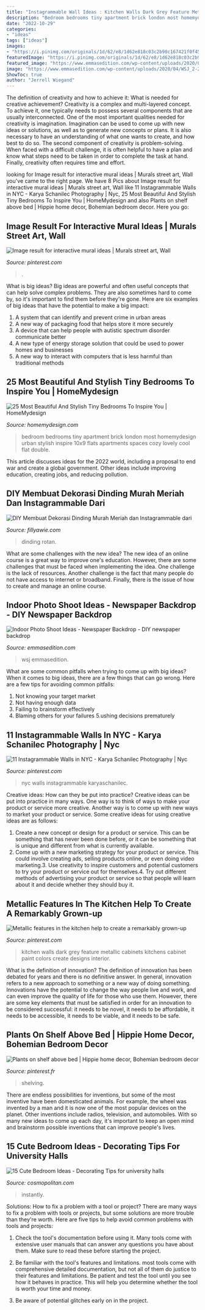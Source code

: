 ```yaml
---
title: "Instagrammable Wall Ideas : Kitchen Walls Dark Grey Feature Metallic Cabinets Kitchens Cabinet Paint Colors Create Designs Interior"
description: "Bedroom bedrooms tiny apartment brick london most homemydesign urban stylish inspire 10x9 flats apartments spaces cozy lovely cool flat double"
date: "2022-10-29"
categories:
- "ideas"
tags: ["ideas"]
images:
- "https://i.pinimg.com/originals/1d/62/e8/1d62e818c03c2b90c167421f0f45562c.jpg"
featuredImage: "https://i.pinimg.com/originals/1d/62/e8/1d62e818c03c2b90c167421f0f45562c.jpg"
featured_image: "https://www.emmasedition.com/wp-content/uploads/2020/04/WSJ_2-2-scaled.jpg"
image: "https://www.emmasedition.com/wp-content/uploads/2020/04/WSJ_2-2-scaled.jpg"
ShowToc: true
author: "Jerrell Wiegand"
---
```



The definition of creativity and how to achieve it: What is needed for creative achievement?
Creativity is a complex and multi-layered concept. To achieve it, one typically needs to possess several components that are usually interconnected. One of the most important qualities needed for creativity is imagination. Imagination can be used to come up with new ideas or solutions, as well as to generate new concepts or plans. It is also necessary to have an understanding of what one wants to create, and how best to do so. The second component of creativity is problem-solving. When faced with a difficult challenge, it is often helpful to have a plan and know what steps need to be taken in order to complete the task at hand. Finally, creativity often requires time and effort.

	

		
looking for Image result for interactive mural ideas | Murals street art, Wall you've came to the right page. We have 8 Pics about Image result for interactive mural ideas | Murals street art, Wall like 11 Instagrammable Walls in NYC - Karya Schanilec Photography | Nyc, 25 Most Beautiful And Stylish Tiny Bedrooms To Inspire You | HomeMydesign and also Plants on shelf above bed | Hippie home decor, Bohemian bedroom decor. Here you go:
		
    
## Image Result For Interactive Mural Ideas | Murals Street Art, Wall

<img loading=lazy src="https://i.pinimg.com/originals/1d/62/e8/1d62e818c03c2b90c167421f0f45562c.jpg" onerror="this.onerror=null;this.src='https://tse3.mm.bing.net/th?id=OIP.WGhGWvhUisR3mdFgoFb5PAHaJ3&amp;pid=15.1';" alt="Image result for interactive mural ideas | Murals street art, Wall">

_Source: pinterest.com_

>. 

	

What is big ideas?
Big ideas are powerful and often useful concepts that can help solve complex problems. They are also sometimes hard to come by, so it's important to find them before they're gone. Here are six examples of big ideas that have the potential to make a big impact:
1. A system that can identify and prevent crime in urban areas 
2. A new way of packaging food that helps store it more securely 
3. A device that can help people with autistic spectrum disorder communicate better 
4. A new type of energy storage solution that could be used to power homes and businesses 
5. A new way to interact with computers that is less harmful than traditional methods 

    
## 25 Most Beautiful And Stylish Tiny Bedrooms To Inspire You | HomeMydesign

<img loading=lazy src="http://homemydesign.com/wp-content/uploads/2017/07/small-urban-bedroom-with-brick-wall.jpg" onerror="this.onerror=null;this.src='https://tse2.mm.bing.net/th?id=OIP.3IKiH2OCyu3DC_1phowWYwHaLL&amp;pid=15.1';" alt="25 Most Beautiful And Stylish Tiny Bedrooms To Inspire You | HomeMydesign">

_Source: homemydesign.com_

>bedroom bedrooms tiny apartment brick london most homemydesign urban stylish inspire 10x9 flats apartments spaces cozy lovely cool flat double. 

	

This article discusses ideas for the 2022 world, including a proposal to end war and create a global government. Other ideas include improving education, creating jobs, and reducing pollution.

    
## DIY Membuat Dekorasi Dinding Murah Meriah Dan Instagrammable Dari

<img loading=lazy src="https://1.bp.blogspot.com/-t5hP0LDJ074/XvO_V0R5gEI/AAAAAAAAR24/pBYcfKCJZ8MT6PVYpX_Oc7LyDSeaSpfSQCK4BGAsYHg/w426-h640/20200625_030246_0000.png" onerror="this.onerror=null;this.src='https://tse3.mm.bing.net/th?id=OIP.3eAqrV7iZUjeY3GQsd2YfQAAAA&amp;pid=15.1';" alt="DIY Membuat Dekorasi Dinding Murah Meriah dan Instagrammable dari">

_Source: fillyawie.com_

>dinding rotan. 

	

What are some challenges with the new idea?
The new idea of an online course is a great way to improve one's education. However, there are some challenges that must be faced when implementing the idea. One challenge is the lack of resources. Another challenge is the fact that many people do not have access to internet or broadband. Finally, there is the issue of how to create and manage an online course.

    
## Indoor Photo Shoot Ideas - Newspaper Backdrop - DIY Newspaper Backdrop

<img loading=lazy src="https://www.emmasedition.com/wp-content/uploads/2020/04/WSJ_2-2-scaled.jpg" onerror="this.onerror=null;this.src='https://tse4.mm.bing.net/th?id=OIP.iWLBgbL2tMbK_CXlQHN8kgHaKU&amp;pid=15.1';" alt="Indoor Photo Shoot Ideas - Newspaper Backdrop - DIY newspaper backdrop">

_Source: emmasedition.com_

>wsj emmasedition. 

	

What are some common pitfalls when trying to come up with big ideas?
When it comes to big ideas, there are a few things that can go wrong. Here are a few tips for avoiding common pitfalls: 
1. Not knowing your target market 
2. Not having enough data 
3. Failing to brainstorm effectively 
4. Blaming others for your failures 
5.ushing decisions prematurely 

    
## 11 Instagrammable Walls In NYC - Karya Schanilec Photography | Nyc

<img loading=lazy src="https://i.pinimg.com/originals/be/e2/b9/bee2b994f8970f8ea0a01131b12b77d1.jpg" onerror="this.onerror=null;this.src='https://tse4.mm.bing.net/th?id=OIP.IN4FJvMz14YFAq_m5wtVdwHaLG&amp;pid=15.1';" alt="11 Instagrammable Walls in NYC - Karya Schanilec Photography | Nyc">

_Source: pinterest.com_

>nyc walls instagrammable karyaschanilec. 

	

Creative ideas: How can they be put into practice?
Creative ideas can be put into practice in many ways. One way is to think of ways to make your product or service more creative. Another way is to come up with new ways to market your product or service. Some creative ideas for using creative ideas are as follows:
1. Create a new concept or design for a product or service. This can be something that has never been done before, or it can be something that is unique and different from what is currently available.
2. Come up with a new marketing strategy for your product or service. This could involve creating ads, selling products online, or even doing video marketing.3. Use creativity to inspire customers and potential customers to try your product or service out for themselves.4. Try out different methods of advertising your product or service so that people will learn about it and decide whether they should buy it.

    
## Metallic Features In The Kitchen Help To Create A Remarkably Grown-up

<img loading=lazy src="https://i.pinimg.com/originals/35/ec/23/35ec230df8c321454ea00f55b477bcbf.jpg" onerror="this.onerror=null;this.src='https://tse3.mm.bing.net/th?id=OIP.Bk0furJguWp7vyIxJKlNQAHaLD&amp;pid=15.1';" alt="Metallic features in the kitchen help to create a remarkably grown-up">

_Source: pinterest.com_

>kitchen walls dark grey feature metallic cabinets kitchens cabinet paint colors create designs interior. 

	

What is the definition of innovation?
The definition of innovation has been debated for years and there is no definitive answer. In general, innovation refers to a new approach to something or a new way of doing something. Innovations have the potential to change the way people live and work, and can even improve the quality of life for those who use them. However, there are some key elements that must be satisfied in order for an innovation to be considered successful: it needs to be novel, it needs to be affordable, it needs to be accessible, it needs to be viable, and it needs to be safe.

    
## Plants On Shelf Above Bed | Hippie Home Decor, Bohemian Bedroom Decor

<img loading=lazy src="https://i.pinimg.com/originals/b4/57/bf/b457bf0f23b21695597ce752049a33b5.jpg" onerror="this.onerror=null;this.src='https://tse3.mm.bing.net/th?id=OIP.mFWiT-yc5bZ2GnDy0ZPv-wHaH8&amp;pid=15.1';" alt="Plants on shelf above bed | Hippie home decor, Bohemian bedroom decor">

_Source: pinterest.fr_

>shelving. 

	

There are endless possibilities for inventions, but some of the most inventive have been domesticated animals. For example, the wheel was invented by a man and it is now one of the most popular devices on the planet. Other inventions include radios, television, and automobiles. With so many new ideas to come up each day, it's important to keep an open mind and brainstorm possible inventions that can improve people's lives.

    
## 15 Cute Bedroom Ideas - Decorating Tips For University Halls

<img loading=lazy src="https://hips.hearstapps.com/hmg-prod.s3.amazonaws.com/images/uni-room-ideas-1517229703.jpg?resize=768:*" onerror="this.onerror=null;this.src='https://tse1.mm.bing.net/th?id=OIP.ZbNm3i13kEFXTMPfIfu2OwHaDt&amp;pid=15.1';" alt="15 Cute Bedroom Ideas - Decorating Tips for university halls">

_Source: cosmopolitan.com_

>instantly. 

	

Solutions: How to fix a problem with a tool or project?
There are many ways to fix a problem with tools or projects, but some solutions are more trouble than they're worth. Here are five tips to help avoid common problems with tools and projects:
1. Check the tool's documentation before using it. Many tools come with extensive user manuals that can answer any questions you have about them. Make sure to read these before starting the project.

2. Be familiar with the tool's features and limitations. most tools come with comprehensive detailed documentation, but not all of them do justice to their features and limitations. Be patient and test the tool until you see how it behaves in practice. This will help you determine whether the tool is worth your time and money.

3. Be aware of potential glitches early on in the project.


